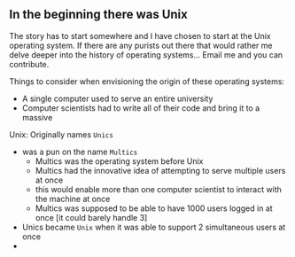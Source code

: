 ## In the beginning there was Unix

The story has to start somewhere and I have chosen to start at the Unix operating system. If there are any purists out there that would rather me delve deeper into the history of operating systems... Email me and you can contribute.

Things to consider when envisioning the origin of these operating systems:
- A single computer used to serve an entire university
- Computer scientists had to write all of their code and bring it to a massive

Unix: Originally names `Unics`
  - was a pun on the name `Multics`
    - Multics was the operating system before Unix
    - Multics had the innovative idea of attempting to serve multiple users at once
    - this would enable more than one computer scientist to interact with the machine at once
    - Multics was supposed to be able to have 1000 users logged in at once [it could barely handle 3]
  - Unics became `Unix` when it was able to support 2 simultaneous users at once
  -
